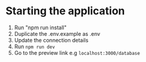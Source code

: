 # Starting the application
1. Run "npm run install"
2. Duplicate the .env.example as .env 
3. Update the connection details 
4. Run `npm run dev`
5. Go to the preview link e.g `localhost:3000/database`